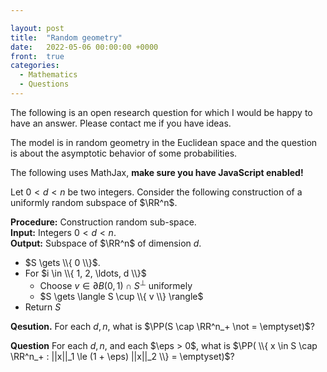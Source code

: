```yaml
---

layout: post
title:  "Random geometry"
date:   2022-05-06 00:00:00 +0000
front: 	true
categories: 
  - Mathematics 
  - Questions
---
```


The following is an open research question for which I would be happy to have an answer. Please contact me if you have ideas.

The model is in random geometry in the Euclidean space and the question is about the asymptotic behavior of some probabilities.

<noscript>
	The following uses MathJax, 
	<strong>
		make sure you have JavaScript enabled!
	</strong>
</noscript>

<script>
MathJax = {
	tex: {
		inlineMath: [['$', '$']]
	},
};
</script>
<div style="display:none">
$
  \newcommand{\PP}{\mathbb{P}}
  \newcommand{\RR}{\mathbb{R}}
  \newcommand{\eps}{\varepsilon}
$
</div>
<script id="MathJax-script" async src="https://cdn.jsdelivr.net/npm/mathjax@3/es5/tex-chtml.js"></script>

Let $0 < d < n$ be two integers. Consider the following construction of a uniformly random subspace of $\RR^n$.

**Procedure:** Construction random sub-space.<br>
**Input:** Integers $0 < d < n$.<br>
**Output:** Subspace of $\RR^n$ of dimension $d$.<br>
- $S \gets \\{ 0 \\}$.
- For $i \in \\{ 1, 2, \ldots, d \\}$
	- Choose $v \in \partial B(0, 1) \cap S^\perp$ uniformely
	- $S \gets \langle S \cup \\{ v \\} \rangle$
- Return $S$

**Qesution.**
For each $d, n$, what is $\PP(S \cap \RR^n_+ \not = \emptyset)$?

**Question**
For each $d, n$, and each $\eps > 0$, what is $\PP( \\{ x \in S \cap \RR^n_+ : ||x||_1 \le (1 + \eps) ||x||_2 \\} = \emptyset)$?
